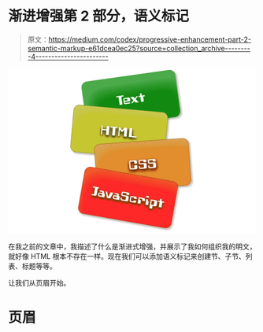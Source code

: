 # 渐进增强第 2 部分，语义标记

> 原文：<https://medium.com/codex/progressive-enhancement-part-2-semantic-markup-e61dcea0ec25?source=collection_archive---------4----------------------->

![](img/9be3eb4e585b7953275fcb1266157e18.png)

在我之前的文章中，我描述了什么是渐进式增强，并展示了我如何组织我的明文，就好像 HTML 根本不存在一样。现在我们可以添加语义标记来创建节、子节、列表、标题等等。

让我们从页眉开始。

# 页眉